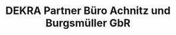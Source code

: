 ---
title: "DEKRA Partner Büro Achnitz und Burgsmüller GbR"
url: /mechernich/dekra-partner-buero-achnitz-und-burgsmueller-gbr/
shop: Autowerkstatt
---